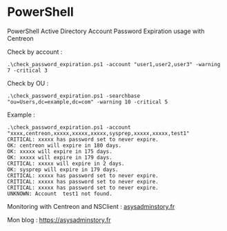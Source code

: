 # PowerShell
PowerShell Active Directory Account Password Expiration usage with Centreon

Check by account :

```
.\check_password_expiration.ps1 -account "user1,user2,user3" -warning 7 -critical 3
```

Check by OU :

```
.\check_password_expiration.ps1 -searchbase "ou=Users,dc=example,dc=com" -warning 10 -critical 5
```

Example :

```
.\check_password_expiration.ps1 -account "xxxx,centreon,xxxxx,xxxxx,xxxxx,sysprep,xxxxx,xxxxx,test1"
CRITICAL: xxxxx has password set to never expire.
OK: centreon will expire in 180 days.
OK: xxxxx will expire in 175 days.
OK: xxxxx will expire in 179 days.
CRITICAL: xxxxx will expire in 2 days.
OK: sysprep will expire in 179 days.
CRITICAL: xxxxx has password set to never expire.
CRITICAL: xxxxx has password set to never expire.
CRITICAL: xxxxx has password set to never expire.
UNKNOWN: Account  test1 not found.
```

Monitoring with Centreon and NSClient :  [asysadminstory.fr](https://asysadminstory.fr/powershell-superviser-lexpiration-des-mots-de-passe-centreon)

Mon blog : https://asysadminstory.fr
